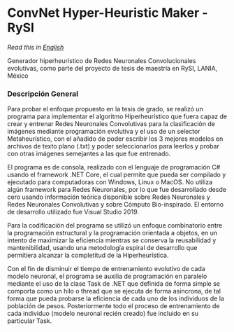# ConvNet Hyper-Heuristic Maker - RySI
*Read this in [English](https://github.com/Axthal/ConvNet-Hyper-Heuristic-Mkr_RySI/blob/master/README.en.md)*

Generador hiperheurístico de Redes Neuronales Convolucionales evolutivas, como parte del proyecto de tesis de maestría en RySI, LANIA, México

### Descripción General

Para probar el enfoque propuesto en la tesis de grado, se realizó un programa para implementar el algoritmo Hiperheurístico que fuera capaz de crear y entrenar Redes Neuronales Convolutivas para la clasificación de imágenes mediante programación evolutiva y el uso de un selector Metaheurístico, con el añadido de poder escribir los 3 mejores modelos en archivos de texto plano (.txt) y poder seleccionarlos para leerlos y probar con otras imágenes semejantes a las que fue entrenado.

El programa es de consola, realizado con el lenguaje de programación C# usando el framework .NET Core, el cual permite que pueda ser compilado y ejecutado para computadoras con Windows, Linux o MacOS. No utiliza algún framework para Redes Neuronales, por lo que fue desarrollado desde cero usando información teórica disponible sobre Redes Neuronales y Redes Neuronales Convolutivas y sobre Cómputo Bio-inspirado. El entorno de desarrollo utilizado fue Visual Studio 2019.

Para la codificación del programa se utilizó un enfoque combinatorio entre la programación estructural y la programación orientada a objetos, en un intento de maximizar la eficiencia mientras se conserva la reusabilidad y mantenibilidad, usando una metodología espiral de desarrollo que permitiera alcanzar la completitud de la Hiperheurística. 

Con el fin de disminuir el tiempo de entrenamiento evolutivo de cada modelo neuronal, el programa se auxilia de programación en paralelo mediante el uso de la clase Task de .NET que definida de forma simple se comporta como un hilo o thread que se ejecuta de forma asíncrona, de tal forma que pueda probarse la eficiencia de cada uno de los individuos de la población de pesos. Posteriormente todo el proceso de entrenamiento de cada individuo (modelo neuronal recién creado) fue incluido en su particular Task.
